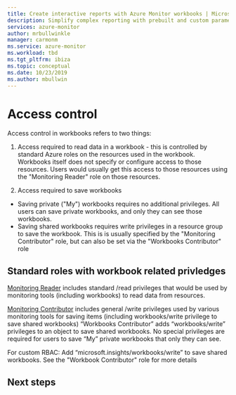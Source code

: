 ```yaml
---
title: Create interactive reports with Azure Monitor workbooks | Microsoft docs
description: Simplify complex reporting with prebuilt and custom parameterized workbooks
services: azure-monitor
author: mrbullwinkle
manager: carmonm
ms.service: azure-monitor
ms.workload: tbd
ms.tgt_pltfrm: ibiza
ms.topic: conceptual
ms.date: 10/23/2019
ms.author: mbullwin
---
```


# Access control

Access control in workbooks refers to two things:

1. Access required to read data in a workbook - this is controlled by standard Azure roles on the resources used in the workbook. Workbooks itself does not specify or configure access to those resources. Users would usually get this access to those resources using the "Monitoring Reader" role on those resources.

2. Access required to save workbooks

- Saving private ("My") workbooks requires no additional privileges. All users can save private workbooks, and only they can see those workbooks.
- Saving shared workbooks requires write privileges in a resource group to save the workbook. This is is usually specified by the "Monitoring Contributor" role, but can also be set via the "Workbooks Contributor" role

## Standard roles with workbook related privledges

[Monitoring Reader]() includes standard /read privileges that would be used by monitoring tools (including workbooks) to read data from resources.

[Monitoring Contributor]() includes general /write privileges used by various monitoring tools for saving items (including workbooks/write privilege to save shared workbooks)
“Workbooks Contributor” adds “workbooks/write” privileges to an object to save shared workbooks.
No special privileges are required for users to save “My” private workbooks that only they can see.

For custom RBAC:
Add “microsoft.insights/workbooks/write” to save shared workbooks. See the "Workbook Contributor" role for more details

## Next steps
